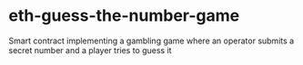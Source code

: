# eth-guess-the-number-game
Smart contract implementing a gambling game where an operator submits a secret number and a player tries to guess it
